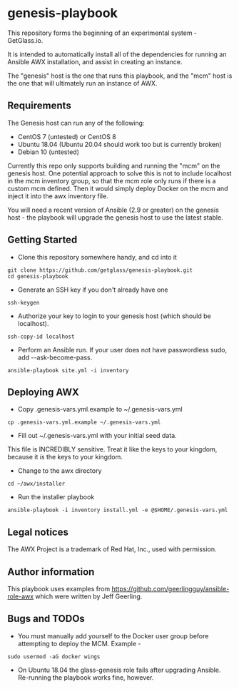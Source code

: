 # genesis-playbook
This repository forms the beginning of an experimental system - GetGlass.io.

It is intended to automatically install all of the dependencies for running an Ansible AWX installation, and assist in creating an instance.

The "genesis" host is the one that runs this playbook, and the "mcm" host is the one that will ultimately run an instance of AWX.

## Requirements
The Genesis host can run any of the following:
* CentOS 7 (untested) or CentOS 8
* Ubuntu 18.04 (Ubuntu 20.04 should work too but is currently broken)
* Debian 10 (untested)

Currently this repo only supports building and running the "mcm" on the genesis host. One potential approach to solve this is not to include localhost in the mcm inventory group, so that the mcm role only runs if there is a custom mcm defined. Then it would simply deploy Docker on the mcm and inject it into the awx inventory file.

You will need a recent version of Ansible (2.9 or greater) on the genesis host - the playbook will upgrade the genesis host to use the latest stable.

## Getting Started
* Clone this repository somewhere handy, and cd into it

```
git clone https://github.com/getglass/genesis-playbook.git
cd genesis-playbook
```

* Generate an SSH key if you don't already have one

`ssh-keygen`

* Authorize your key to login to your genesis host (which should be localhost).

`ssh-copy-id localhost`

* Perform an Ansible run. If your user does not have passwordless sudo, add --ask-become-pass.

`ansible-playbook site.yml -i inventory`

## Deploying AWX
* Copy .genesis-vars.yml.example to ~/.genesis-vars.yml

`cp .genesis-vars.yml.example ~/.genesis-vars.yml`

* Fill out ~/.genesis-vars.yml with your initial seed data.

This file is INCREDIBLY sensitive. Treat it like the keys to your kingdom, because it *is* the keys to your kingdom.

* Change to the awx directory

`cd ~/awx/installer`

* Run the installer playbook

`ansible-playbook -i inventory install.yml -e @$HOME/.genesis-vars.yml`

## Legal notices
The AWX Project is a trademark of Red Hat, Inc., used with permission.

## Author information
This playbook uses examples from https://github.com/geerlingguy/ansible-role-awx which were written by Jeff Geerling.

## Bugs and TODOs
* You must manually add yourself to the Docker user group before attempting to deploy the MCM. Example -

`sudo usermod -aG docker wings`

* On Ubuntu 18.04 the glass-genesis role fails after upgrading Ansible. Re-running the playbook works fine, however.
